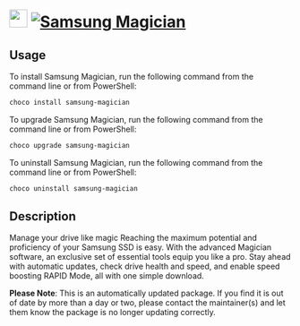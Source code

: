 ﻿# <img src="https://cdn.jsdelivr.net/gh/mkevenaar/chocolatey-packages@e1ad9513cb5d8d6c79ce23c9023f141ac1b8df2d/icons/samsung-magician.png" width="32" height="32"/> [![Samsung Magician](https://img.shields.io/chocolatey/v/samsung-magician.svg?label=Samsung+Magician)](https://chocolatey.org/packages/samsung-magician)

## Usage
To install Samsung Magician, run the following command from the command line or from PowerShell:
```powershell
choco install samsung-magician
```

To upgrade Samsung Magician, run the following command from the command line or from PowerShell:
```powershell
choco upgrade samsung-magician
```

To uninstall Samsung Magician, run the following command from the command line or from PowerShell:
```powershell
choco uninstall samsung-magician
```

## Description
Manage your drive like magic
Reaching the maximum potential and proficiency of your Samsung SSD is easy. With the advanced Magician software, an exclusive set of essential tools equip you like a pro. Stay ahead with automatic updates, check drive health and speed, and enable speed boosting RAPID Mode, all with one simple download.

**Please Note**: This is an automatically updated package. If you find it is
out of date by more than a day or two, please contact the maintainer(s) and
let them know the package is no longer updating correctly.

